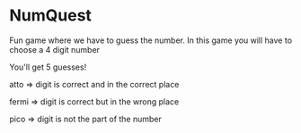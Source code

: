 # NumQuest
Fun game where we have to guess the number.
In this game you will have to choose a 4 digit number

You'll get 5 guesses!

atto => digit is correct and in the correct place

fermi => digit is correct but in the wrong place

pico => digit is not the part of the number

